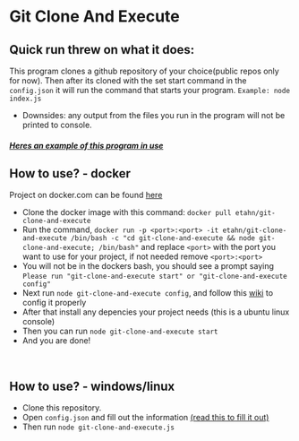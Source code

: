 #  Git Clone And Execute




## Quick run threw on what it does:
This program clones a github repository of your choice(public repos only for now).  Then after its cloned with the set start command in the `config.json` it will run the command that starts your program. `Example: node index.js`
- Downsides: any output from the files you run in the program will not be printed to console.

##### [Heres an example of this program in use](http://github.com/etahn-git "Heres an example of this program in use")



## How to use? - docker 
Project on docker.com can be found [here](https://hub.docker.com/r/etahn/git-clone-and-execute "here")
- Clone the docker image with this command: `docker pull etahn/git-clone-and-execute`
- Run the command, `docker run -p <port>:<port> -it etahn/git-clone-and-execute /bin/bash -c "cd git-clone-and-execute && node git-clone-and-execute; /bin/bash"` and replace `<port>` with the port you want to use for your project, if not needed remove `<port>:<port>` 
- You will not be in the dockers bash, you should see a prompt saying `Please run "git-clone-and-execute start" or "git-clone-and-execute config"`
- Next run `node git-clone-and-execute config`, and follow this [wiki](https://github.com/etahn-git/git-clone-and-execute/wiki/config "wiki") to config it properly
- After that install any depencies your project needs (this is a ubuntu linux console)
- Then you can run `node git-clone-and-execute start`
- And you are done!


<br>

## How to use? - windows/linux
- Clone this repository.
- Open `config.json` and fill out the information [(read this to fill it out)](http://https://github.com/etahn-git/git-clone-and-execute/wiki "(read this to fill it out)")
- Then run `node git-clone-and-execute.js`
